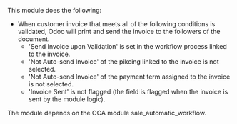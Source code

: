 This module does the following:

- When customer invoice that meets all of the following conditions is
  validated, Odoo will print and send the invoice to the followers of
  the document.
  - 'Send Invoice upon Validation' is set in the workflow process linked
    to the invoice.
  - 'Not Auto-send Invoice' of the pikcing linked to the invoice is not
    selected.
  - 'Not Auto-send Invoice' of the payment term assigned to the invoice
    is not selected.
  - 'Invoice Sent' is not flagged (the field is flagged when the invoice
    is sent by the module logic).

The module depends on the OCA module sale_automatic_workflow.
